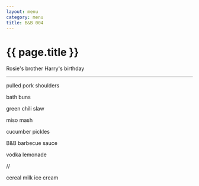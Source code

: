 ```yaml
---
layout: menu
category: menu
title: B&B 004
---
```


{{ page.title }}
================

<p class="meta mb">Rosie's brother Harry's birthday</p>

---

pulled pork shoulders

bath buns

green chili slaw

miso mash

cucumber pickles

B&B barbecue sauce

vodka lemonade

//

cereal milk ice cream
